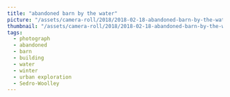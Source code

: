 ```yaml
---
title: "abandoned barn by the water"
picture: "/assets/camera-roll/2018/2018-02-18-abandoned-barn-by-the-water/20180218_193350269_iOS.jpg"
thumbnail: "/assets/camera-roll/2018/2018-02-18-abandoned-barn-by-the-water/20180218_193350269_iOS-thumbnail.jpg"
tags:
  - photograph
  - abandoned
  - barn
  - building
  - water
  - winter
  - urban exploration
  - Sedro-Woolley
---
```

